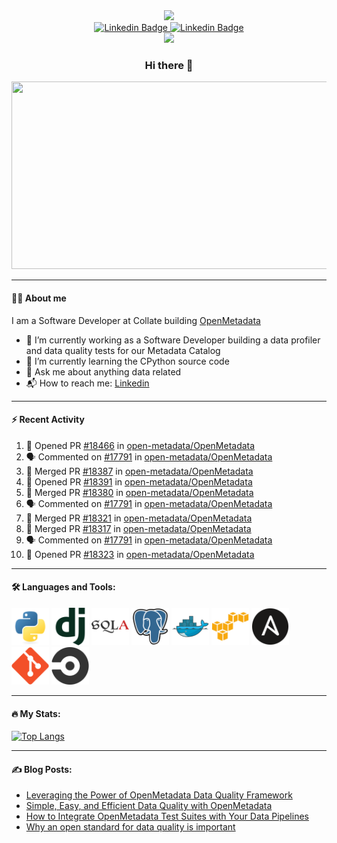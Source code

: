 <div id="header" align="center">
  <img src="https://media.giphy.com/media/5eLDrEaRGHegx2FeF2/giphy.gif" width="100"/>
</div>
<div id="badges" align="center">
  <a href="https://www.linkedin.com/in/teddycrepineau/">
    <img src="https://shields.io/badge/Linkedin-blue?logo=linkedin&logoColor=white&style=for-the-badge" alt="Linkedin Badge"/>
  </a>
  <a href="https://medium.com/@teddycrpineau">
    <img src="https://shields.io/badge/Medium-black?logo=medium&logoColor=white&style=for-the-badge" alt="Linkedin Badge"/>
  </a>
</div>
<div align="center">
  <img src="https://komarev.com/ghpvc/?username=TeddyCr&color=blue&style=flat-square" />
</div>

<h3 align="center">
Hi there 👋
</h3>
<div align="center">
  <img src="https://media.giphy.com/media/L8K62iTDkzGX6/giphy.gif" width="600" height="300"/>
</div>

---

#### :technologist: About me
I am a Software Developer at Collate building <a href="https://open-metadata.org"/>OpenMetadata</a>
- 🔭 I’m currently working as a Software Developer building a data profiler and data quality tests for our Metadata Catalog
- 🐍 I’m currently learning the CPython source code
- 💬 Ask me about anything data related
- 📬 How to reach me: [Linkedin](https://shields.io/badge/Linkedin-blue?logo=linkedin&logoColor=white&style=for-the-badge)

---

#### ⚡️ Recent Activity
<!--START_SECTION:activity-->
1. 💪 Opened PR [#18466](https://github.com/open-metadata/OpenMetadata/pull/18466) in [open-metadata/OpenMetadata](https://github.com/open-metadata/OpenMetadata)
2. 🗣 Commented on [#17791](https://github.com/open-metadata/OpenMetadata/issues/17791#issuecomment-2437208473) in [open-metadata/OpenMetadata](https://github.com/open-metadata/OpenMetadata)
3. 🎉 Merged PR [#18387](https://github.com/open-metadata/OpenMetadata/pull/18387) in [open-metadata/OpenMetadata](https://github.com/open-metadata/OpenMetadata)
4. 💪 Opened PR [#18391](https://github.com/open-metadata/OpenMetadata/pull/18391) in [open-metadata/OpenMetadata](https://github.com/open-metadata/OpenMetadata)
5. 🎉 Merged PR [#18380](https://github.com/open-metadata/OpenMetadata/pull/18380) in [open-metadata/OpenMetadata](https://github.com/open-metadata/OpenMetadata)
6. 🗣 Commented on [#17791](https://github.com/open-metadata/OpenMetadata/issues/17791#issuecomment-2429427531) in [open-metadata/OpenMetadata](https://github.com/open-metadata/OpenMetadata)
7. 🎉 Merged PR [#18321](https://github.com/open-metadata/OpenMetadata/pull/18321) in [open-metadata/OpenMetadata](https://github.com/open-metadata/OpenMetadata)
8. 🎉 Merged PR [#18317](https://github.com/open-metadata/OpenMetadata/pull/18317) in [open-metadata/OpenMetadata](https://github.com/open-metadata/OpenMetadata)
9. 🗣 Commented on [#17791](https://github.com/open-metadata/OpenMetadata/issues/17791#issuecomment-2422069632) in [open-metadata/OpenMetadata](https://github.com/open-metadata/OpenMetadata)
10. 💪 Opened PR [#18323](https://github.com/open-metadata/OpenMetadata/pull/18323) in [open-metadata/OpenMetadata](https://github.com/open-metadata/OpenMetadata)
<!--END_SECTION:activity-->

---

#### :hammer_and_wrench: Languages and Tools:
<div>
   <img src="https://github.com/devicons/devicon/blob/master/icons/python/python-original.svg" width="60" height="60"/>
   <img src="https://github.com/devicons/devicon/blob/master/icons/django/django-plain.svg" width="60" height="60"/>
   <img src="https://github.com/devicons/devicon/blob/master/icons/sqlalchemy/sqlalchemy-original.svg" width="60" height="60"/>
   <img src="https://github.com/devicons/devicon/blob/master/icons/postgresql/postgresql-original.svg" width="60" height="60"/>
   <img src="https://github.com/devicons/devicon/blob/master/icons/docker/docker-original.svg" width="60" height="60"/>
   <img src="https://github.com/devicons/devicon/blob/master/icons/amazonwebservices/amazonwebservices-original.svg" width="60" height="60"/>
   <img src="https://github.com/devicons/devicon/blob/master/icons/ansible/ansible-original.svg" width="60" height="60"/>
   <img src="https://github.com/devicons/devicon/blob/master/icons/git/git-original.svg" width="60" height="60"/>
   <img src="https://github.com/devicons/devicon/blob/master/icons/circleci/circleci-plain.svg" width="60" height="60"/>
</div>

---

#### 🔥 My Stats:
[![Top Langs](https://github-readme-stats.vercel.app/api/top-langs/?username=TeddyCr&layout=compact&hide=javascript,html,css)](https://github.com/anuraghazra/github-readme-stats)

---

#### ✍️ Blog Posts:
<!-- BLOG-POST-LIST:START -->
- [Leveraging the Power of OpenMetadata Data Quality Framework](https://blog.open-metadata.org/leveraging-the-power-of-openmetadata-data-quality-framework-385ba2d8eaf?source=rss-16e0670af08f------2)
- [Simple, Easy, and Efficient Data Quality with OpenMetadata](https://blog.open-metadata.org/simple-easy-and-efficient-data-quality-with-openmetadata-1c4e7d329364?source=rss-16e0670af08f------2)
- [How to Integrate OpenMetadata Test Suites with Your Data Pipelines](https://blog.open-metadata.org/how-to-integrate-openmetadata-test-suites-with-your-data-pipelines-d83fb55fa494?source=rss-16e0670af08f------2)
- [Why an open standard for data quality is important](https://blog.open-metadata.org/why-are-we-building-a-data-quality-standard-1753fae87259?source=rss-16e0670af08f------2)
<!-- BLOG-POST-LIST:END -->

